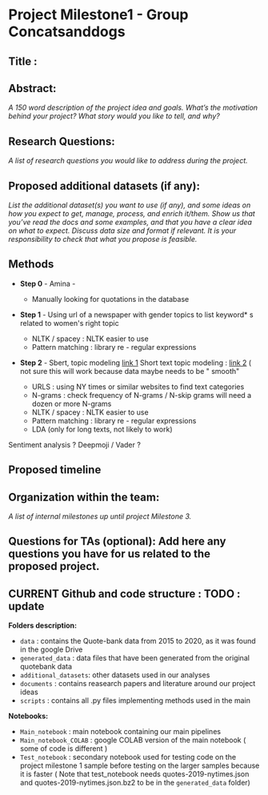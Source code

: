 # Project Milestone1 - Group Concatsanddogs

## Title : 

## Abstract:
_A 150 word description of the project idea and goals. What’s the motivation behind your project? What story would you like to tell, and why?_

## Research Questions:
_A list of research questions you would like to address during the project._

## Proposed additional datasets (if any): 
_List the additional dataset(s) you want to use (if any), and some ideas on how you expect to get, manage, process, and enrich it/them. Show us that you’ve read the docs and some examples, and that you have a clear idea on what to expect. Discuss data size and format if relevant. It is your responsibility to check that what you propose is feasible._

## Methods

* **Step 0** - Amina - 

  - Manually looking for quotations in the database 

* **Step 1** - 
Using url of a newspaper with gender topics to list keyword* s related to women's right topic
  - NLTK / spacey : NLTK easier to use
  - Pattern matching : library re - regular expressions

* **Step 2** - 
Sbert, topic modeling [link 1](https://www.sbert.net/examples/applications/clustering/README.html#topic-modeling)
Short text topic modeling : [link 2](https://towardsdatascience.com/short-text-topic-modeling-70e50a57c883) ( not sure this will work because data maybe needs to be " smooth"

  - URLS : using NY times or similar websites to find text categories
  - N-grams : check frequency of N-grams / N-skip grams will need a dozen or more N-grams
  - NLTK / spacey : NLTK easier to use
  - Pattern matching : library re - regular expressions
  - LDA (only for long texts, not likely to work)

Sentiment analysis ? Deepmoji / Vader ?

## Proposed timeline

## Organization within the team: 

_A list of internal milestones up until project Milestone 3._

## Questions for TAs (optional): Add here any questions you have for us related to the proposed project.

## CURRENT Github and code structure : TODO : update

**Folders description:**
*  `data` : contains the Quote-bank data from 2015 to 2020, as it was found in the google Drive
*  `generated_data` : data files that have been generated from the original quotebank data
*  `additional_datasets`: other datasets used in our analyses
*  `documents` : contains reasearch papers and literature around our project ideas
*  `scripts` : contains all .py files implementing methods used in the main 


**Notebooks:**
* `Main_notebook` : main notebook containing our main pipelines
* `Main_notebook_COLAB` : google COLAB version of the main notebook ( some of code is different )
* `Test_notebook` : secondary notebook used for testing code on the project milestone 1 sample before testing on the larger samples because it is faster ( Note that test_notebook needs quotes-2019-nytimes.json and quotes-2019-nytimes.json.bz2 to be in the `generated_data` folder)

